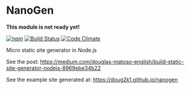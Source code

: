 # NanoGen

**This module is not ready yet!**

[![npm](https://img.shields.io/npm/v/nanogen.svg)](https://www.npmjs.com/package/nanogen)
[![Build Status](https://travis-ci.org/doug2k1/nanogen.svg?branch=cli)](https://travis-ci.org/doug2k1/nanogen)
[![Code Climate](https://img.shields.io/codeclimate/maintainability/doug2k1/nanogen.svg)](https://codeclimate.com/github/doug2k1/nanogen)

Micro static site generator in Node.js

See the post: https://medium.com/douglas-matoso-english/build-static-site-generator-nodejs-8969ebe34b22

See the example site generated at: https://doug2k1.github.io/nanogen
